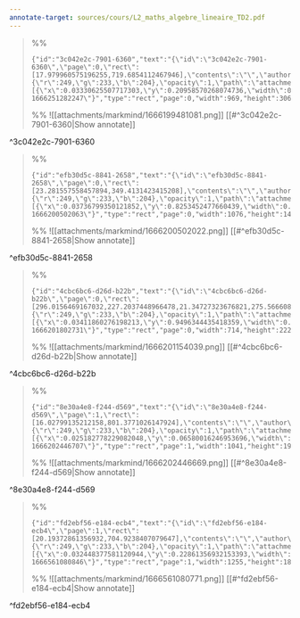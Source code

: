 ```yaml
---
annotate-target: sources/cours/L2_maths_algebre_lineaire_TD2.pdf
---
```


>%%
>```annotate-json
>{"id":"3c042e2c-7901-6360","text":"{\"id\":\"3c042e2c-7901-6360\",\"page\":0,\"rect\":[17.979960575196255,719.6854112467946],\"contents\":\"\",\"author\":\"\",\"color\":{\"r\":249,\"g\":233,\"b\":204},\"opacity\":1,\"path\":\"attachments/markmind/1666199481081.png\",\"relateRect\":[{\"x\":0.03330625507717303,\"y\":0.20958570268074736,\"width\":0.7871649065800163,\"height\":0.24857839155158407}],\"pdfName\":\"sources/cours/L2_maths_algebre_lineaire_TD2.pdf\",\"pageWidth\":1031,\"imageAbsolutePath\":\"app://local/Users/oscarplaisant/devoirs/cours/attachments/markmind/1666199481081.png?1666251282247\"}","type":"rect","page":0,"width":969,"height":306,"pdfName":"sources/cours/L2_maths_algebre_lineaire_TD2.pdf"}
>```
>%%
>![[attachments/markmind/1666199481081.png]]
>[[#^3c042e2c-7901-6360|Show annotate]]
>
^3c042e2c-7901-6360

>%%
>```annotate-json
>{"id":"efb30d5c-8841-2658","text":"{\"id\":\"efb30d5c-8841-2658\",\"page\":0,\"rect\":[23.281557558457894,349.4131423415208],\"contents\":\"\",\"author\":\"\",\"color\":{\"r\":249,\"g\":233,\"b\":204},\"opacity\":1,\"path\":\"attachments/markmind/1666200502022.png\",\"relateRect\":[{\"x\":0.03736799350121852,\"y\":0.8253452477660439,\"width\":0.8740861088545898,\"height\":0.11535337124289195}],\"pdfName\":\"sources/cours/L2_maths_algebre_lineaire_TD2.pdf\",\"pageWidth\":1231,\"imageAbsolutePath\":\"app://local/Users/oscarplaisant/devoirs/cours/attachments/markmind/1666200502022.png?1666200502063\"}","type":"rect","page":0,"width":1076,"height":142,"pdfName":"sources/cours/L2_maths_algebre_lineaire_TD2.pdf"}
>```
>%%
>![[attachments/markmind/1666200502022.png]]
>[[#^efb30d5c-8841-2658|Show annotate]]
>
^efb30d5c-8841-2658

>%%
>```annotate-json
>{"id":"4cbc6bc6-d26d-b22b","text":"{\"id\":\"4cbc6bc6-d26d-b22b\",\"page\":0,\"rect\":[296.0156469167032,227.2037448966478,21.34727323676821,275.56660833199794],\"contents\":\"\",\"author\":\"\",\"color\":{\"r\":249,\"g\":233,\"b\":204},\"opacity\":1,\"path\":\"attachments/markmind/1666201154039.png\",\"relateRect\":[{\"x\":0.03411860276198213,\"y\":0.9496344435418359,\"width\":0.5800162469536961,\"height\":0.1803411860276198}],\"pdfName\":\"sources/cours/L2_maths_algebre_lineaire_TD2.pdf\",\"pageWidth\":1231,\"imageAbsolutePath\":\"app://local/Users/oscarplaisant/devoirs/cours/attachments/markmind/1666201154039.png?1666201802731\"}","type":"rect","page":0,"width":714,"height":222,"pdfName":"sources/cours/L2_maths_algebre_lineaire_TD2.pdf"}
>```
>%%
>![[attachments/markmind/1666201154039.png]]
>[[#^4cbc6bc6-d26d-b22b|Show annotate]]
>
^4cbc6bc6-d26d-b22b

>%%
>```annotate-json
>{"id":"8e30a4e8-f244-d569","text":"{\"id\":\"8e30a4e8-f244-d569\",\"page\":1,\"rect\":[16.02799135212158,801.3771026147924],\"contents\":\"\",\"author\":\"\",\"color\":{\"r\":249,\"g\":233,\"b\":204},\"opacity\":1,\"path\":\"attachments/markmind/1666202446669.png\",\"relateRect\":[{\"x\":0.025182778229082048,\"y\":0.06580016246953696,\"width\":0.8456539398862714,\"height\":0.16003249390739235}],\"pdfName\":\"sources/cours/L2_maths_algebre_lineaire_TD2.pdf\",\"pageWidth\":1231,\"imageAbsolutePath\":\"app://local/Users/oscarplaisant/devoirs/cours/attachments/markmind/1666202446669.png?1666202446707\"}","type":"rect","page":1,"width":1041,"height":197,"pdfName":"sources/cours/L2_maths_algebre_lineaire_TD2.pdf"}
>```
>%%
>![[attachments/markmind/1666202446669.png]]
>[[#^8e30a4e8-f244-d569|Show annotate]]
>
^8e30a4e8-f244-d569

>%%
>```annotate-json
>{"id":"fd2ebf56-e184-ecb4","text":"{\"id\":\"fd2ebf56-e184-ecb4\",\"page\":1,\"rect\":[20.19372861356932,704.9238407079647],\"contents\":\"\",\"author\":\"\",\"color\":{\"r\":249,\"g\":233,\"b\":204},\"opacity\":1,\"path\":\"attachments/markmind/1666561080771.png\",\"relateRect\":[{\"x\":0.032448377581120944,\"y\":0.22861356932153393,\"width\":0.9255162241887905,\"height\":0.13274336283185842}],\"pdfName\":\"sources/cours/L2_maths_algebre_lineaire_TD2.pdf\",\"pageWidth\":1356,\"imageAbsolutePath\":\"app://local/Users/oscarplaisant/devoirs/cours/attachments/markmind/1666561080771.png?1666561080846\"}","type":"rect","page":1,"width":1255,"height":180,"pdfName":"sources/cours/L2_maths_algebre_lineaire_TD2.pdf"}
>```
>%%
>![[attachments/markmind/1666561080771.png]]
>[[#^fd2ebf56-e184-ecb4|Show annotate]]
>
^fd2ebf56-e184-ecb4

